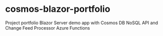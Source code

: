 # cosmos-blazor-portfolio
Project portfolio Blazor Server demo app with Cosmos DB NoSQL API and Change Feed Processor Azure Functions
